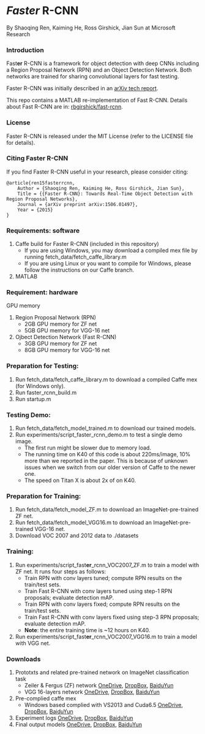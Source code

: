 # *Faster* R-CNN

By Shaoqing Ren, Kaiming He, Ross Girshick, Jian Sun at Microsoft Research

### Introduction

Fast**er** R-CNN is a framework for object detection with deep CNNs including a Region Proposal Network (RPN) and an Object Detection Network. Both networks are trained for sharing convolutional layers for fast testing. 

Faster R-CNN was initially described in an [arXiv tech report](http://arxiv.org/abs/1506.01497).

This repo contains a MATLAB re-implementation of Fast R-CNN. Details about Fast R-CNN are in: [rbgirshick/fast-rcnn](https://github.com/rbgirshick/fast-rcnn).

### License

Faster R-CNN is released under the MIT License (refer to the LICENSE file for details).

### Citing Faster R-CNN

If you find Faster R-CNN useful in your research, please consider citing:

    @article{ren15fasterrcnn,
        Author = {Shaoqing Ren, Kaiming He, Ross Girshick, Jian Sun},
        Title = {{Faster R-CNN}: Towards Real-Time Object Detection with Region Proposal Networks},
        Journal = {arXiv preprint arXiv:1506.01497},
        Year = {2015}
    }

### Requirements: software

1. Caffe build for Faster R-CNN (included in this repository)
    - If you are using Windows, you may download a compiled mex file by running fetch_data/fetch_caffe_library.m
    - If you are using Linux or you want to compile for Windows, please follow the instructions on our Caffe branch.
2.	MATLAB
 
    
### Requirement: hardware

GPU memory

1. Region Proposal Network (RPN)
    - 2GB GPU memory for ZF net
    - 5GB GPU memory for VGG-16 net
2. Ojbect Detection Network (Fast R-CNN)
    - 3GB GPU memory for ZF net
    - 8GB GPU memory for VGG-16 net

### Preparation for Testing:
1.	Run fetch_data/fetch_caffe_library.m to download a compiled Caffe mex (for Windows only).
2.	Run faster_rcnn_build.m
3.	Run startup.m

### Testing Demo:
1.	Run fetch_data/fetch_model_trained.m to download our trained models.
2.	Run experiments/script_faster_rcnn_demo.m to test a single demo image.
    - The first run might be slower due to memory load.
    - The running time on K40 of this code is about 220ms/image, 10% more than we reported in the paper. This is because of unknown issues when we switch from our older version of Caffe to the newer one.
    - The speed on Titan X is about 2x of on K40.

### Preparation for Training:
1.	Run fetch_data/fetch_model_ZF.m to download an ImageNet-pre-trained ZF net.
2.	Run fetch_data/fetch_model_VGG16.m to download an ImageNet-pre-trained VGG-16 net.
3.	Download VOC 2007 and 2012 data to ./datasets

### Training:
1. Run experiments/script_fast**er**_rcnn_VOC2007_ZF.m to train a model with ZF net. It runs four steps as follows:
    - Train RPN with conv layers tuned; compute RPN results on the train/test sets.
    - Train Fast R-CNN with conv layers tuned using step-1 RPN proposals; evaluate detection mAP.
    - Train RPN with conv layers fixed; compute RPN results on the train/test sets. 
    - Train Fast R-CNN with conv layers fixed using step-3 RPN proposals; evaluate detection mAP.
    - **Note**: the entire training time is ~12 hours on K40.
2. Run experiments/script_fast**er**_rcnn_VOC2007_VGG16.m to train a model with VGG net.


### Downloads
1. Prototxts and related pre-trained network on ImageNet classification task
    - Zeiler & Fergus (ZF) network [OneDrive](https://onedrive.live.com/download?resid=4006CBB8476FF777!17256&authkey=!AF7wGc1kbUTfI7o&ithint=file%2czip), [DropBox](https://www.dropbox.com/s/sw58b2froihzwyf/model_ZF.zip?dl=0), [BaiduYun](http://pan.baidu.com/s/1sj3K21B)
    - VGG 16-layers network [OneDrive](https://onedrive.live.com/download?resid=4006CBB8476FF777!17257&authkey=!AO38BiePXqYrz5M&ithint=file%2czip), [DropBox](https://www.dropbox.com/s/z5rrji25uskha73/model_VGG16.zip?dl=0), [BaiduYun](http://pan.baidu.com/s/1pJ9opyr)
2. Pre-complied caffe mex
    - Windows based complied with VS2013 and Cuda6.5 [OneDrive](https://onedrive.live.com/download?resid=4006CBB8476FF777!17255&authkey=!AHOIeRzQKCYXD3U&ithint=file%2czip), [DropBox](https://www.dropbox.com/s/m6sg347tiaqpcwy/caffe_mex.zip?dl=0), [BaiduYun](http://pan.baidu.com/s/1nZYOI)
3. Experiment logs [OneDrive](https://onedrive.live.com/download?resid=4006CBB8476FF777!17290&authkey=!AGhH4z667tHYYEw&ithint=file%2czip), [DropBox](https://www.dropbox.com/s/wu841r7zmebjp6r/faster_rcnn_logs.zip?dl=0), [BaiduYun](http://pan.baidu.com/s/1nt48EJB)
4. Final output models [OneDrive](https://onedrive.live.com/download?resid=4006CBB8476FF777!17292&authkey=!AFCIads9CKr5-4s&ithint=file%2czip), [DropBox](https://www.dropbox.com/s/jswrnkaln47clg2/faster_rcnn_final_model.zip?dl=0), [BaiduYun](http://pan.baidu.com/s/1eQwF64y)
